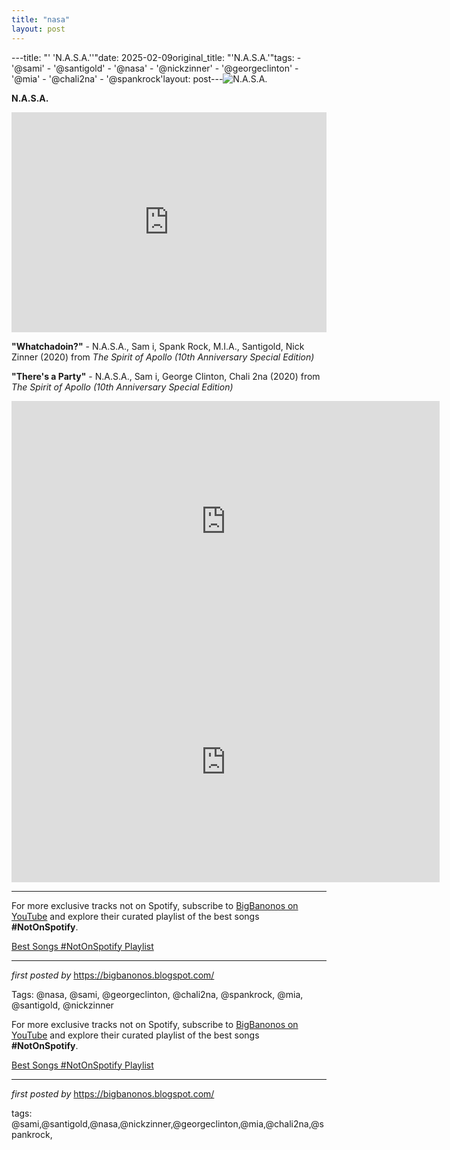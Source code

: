 ```yaml
---
title: "nasa"
layout: post
---
```

---title: "' 'N.A.S.A.''"date: 2025-02-09original_title: "'N.A.S.A.'"tags:  - '@sami'  - '@santigold'  - '@nasa'  - '@nickzinner'  - '@georgeclinton'  - '@mia'  - '@chali2na'  - '@spankrock'layout: post---<img src="https://i.scdn.co/image/ab67616d0000b27371ea1a6bad6850b89bc167d1" alt="N.A.S.A."> <p><strong>N.A.S.A.</strong></p> <iframe src="https://open.spotify.com/embed/playlist/1dyMJVcLvCwLWp4FeJQaVW?utm_source=generator" width="100%" height="352" frameBorder="0" allowfullscreen="" allow="autoplay; clipboard-write; encrypted-media; fullscreen; picture-in-picture" loading="lazy"></iframe> <p><strong>"Whatchadoin?"</strong> - N.A.S.A., Sam i, Spank Rock, M.I.A., Santigold, Nick Zinner (2020) from <em>The Spirit of Apollo (10th Anniversary Special Edition)</em></p> <p><strong>"There's a Party"</strong> - N.A.S.A., Sam i, George Clinton, Chali 2na (2020) from <em>The Spirit of Apollo (10th Anniversary Special Edition)</em></p> <iframe width="685" height="385" src="https://www.youtube.com/embed/6WTxP6XY3Cw" title="N.A.S.A. - Whatchadoin? (Official Video)" frameborder="0" allow="accelerometer; autoplay; clipboard-write; encrypted-media; gyroscope; picture-in-picture; web-share" referrerpolicy="strict-origin-when-cross-origin" allowfullscreen></iframe> <iframe width="685" height="385" src="https://www.youtube.com/embed/yJmYtL1oKac" title="N.A.S.A. - There's a Party (Official Video)" frameborder="0" allow="accelerometer; autoplay; clipboard-write; encrypted-media; gyroscope; picture-in-picture; web-share" referrerpolicy="strict-origin-when-cross-origin" allowfullscreen></iframe> <hr> <div> <p>For more exclusive tracks not on Spotify, subscribe to <a href="https://www.youtube.com/@BigBanonos" target="_blank">BigBanonos on YouTube</a> and explore their curated playlist of the best songs <strong>#NotOnSpotify</strong>.</p> <p><a href="https://www.youtube.com/playlist?list=PLtuNtuTatqI0kFahUCbtbfenC_ET5O_tr" target="_blank">Best Songs #NotOnSpotify Playlist</a></p></div> <hr> <p><em>first posted by</em> <a href="https://bigbanonos.blogspot.com/" rel="noopener" target="_new">https://bigbanonos.blogspot.com/</a></p> <p>Tags: @nasa, @sami, @georgeclinton, @chali2na, @spankrock, @mia, @santigold, @nickzinner</p><!--Subscribe and Playlist Links--><div>    <p>For more exclusive tracks not on Spotify, subscribe to <a href="https://www.youtube.com/@BigBanonos" target="_blank">BigBanonos on YouTube</a> and explore their curated playlist of the best songs <strong>#NotOnSpotify</strong>.</p>    <p><a href="https://www.youtube.com/playlist?list=PLtuNtuTatqI0kFahUCbtbfenC_ET5O_tr" target="_blank">Best Songs #NotOnSpotify Playlist<br /></a></p></div><hr /><p><em>first posted by</em> <a href="https://bigbanonos.blogspot.com/" rel="noopener" target="_new">https://bigbanonos.blogspot.com/</a></p><p>tags: @sami,@santigold,@nasa,@nickzinner,@georgeclinton,@mia,@chali2na,@spankrock,</p>